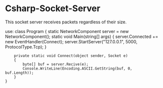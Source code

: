 # Csharp-Socket-Server
This socket server receives packets regardless of their size.

use:
class Program
    {
        static NetworkComponent server = new NetworkComponent();
        static void Main(string[] args)
        {
            server.Connected += new EventHandler<Socket>(Connect);
            server.StartServer("127.0.0.1", 5000, ProtocolType.Tcp);
        }

        private static void Connect(object sender, Socket e)
        {
            byte[] buf = server.Recive(e);
            Console.WriteLine(Encoding.ASCII.GetString(buf, 0, buf.Length));
        }
    }
